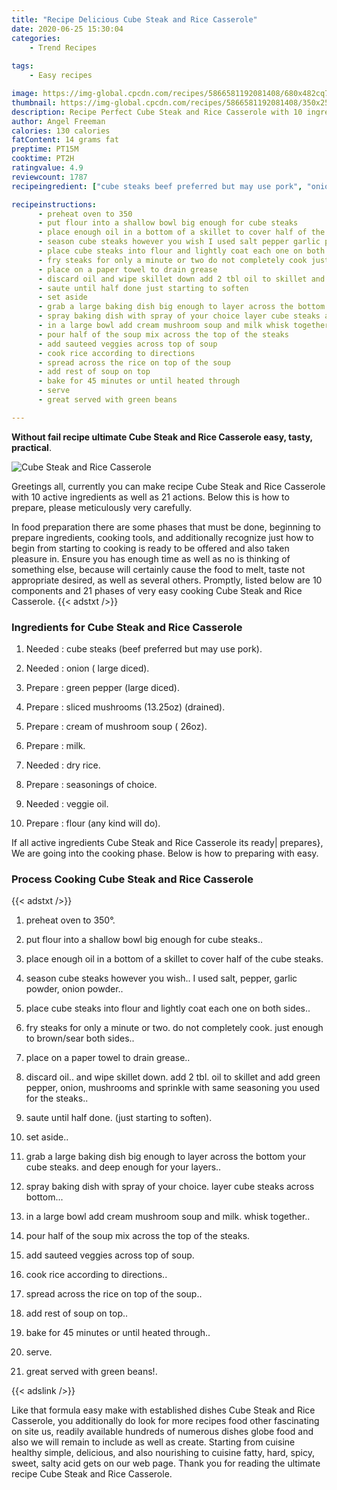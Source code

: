 ```yaml
---
title: "Recipe Delicious Cube Steak and Rice Casserole"
date: 2020-06-25 15:30:04
categories:
    - Trend Recipes
    
tags:
    - Easy recipes

image: https://img-global.cpcdn.com/recipes/5866581192081408/680x482cq70/cube-steak-and-rice-casserole-recipe-main-photo.jpg
thumbnail: https://img-global.cpcdn.com/recipes/5866581192081408/350x250cq70/cube-steak-and-rice-casserole-recipe-main-photo.jpg
description: Recipe Perfect Cube Steak and Rice Casserole with 10 ingredients and 21 stages of easy cooking.
author: Angel Freeman
calories: 130 calories
fatContent: 14 grams fat
preptime: PT15M
cooktime: PT2H
ratingvalue: 4.9
reviewcount: 1787
recipeingredient: ["cube steaks beef preferred but may use pork", "onion  large diced", "green pepper large diced", "sliced mushrooms 1325oz drained", "cream of mushroom soup  26oz", "milk", "dry rice", "seasonings of choice", "veggie oil", "flour any kind will do"]

recipeinstructions: 
      - preheat oven to 350 
      - put flour into a shallow bowl big enough for cube steaks 
      - place enough oil in a bottom of a skillet to cover half of the cube steaks 
      - season cube steaks however you wish I used salt pepper garlic powder onion powder 
      - place cube steaks into flour and lightly coat each one on both sides 
      - fry steaks for only a minute or two do not completely cook just enough to brownsear both sides 
      - place on a paper towel to drain grease 
      - discard oil and wipe skillet down add 2 tbl oil to skillet and add green pepper onion mushrooms and sprinkle with same seasoning you used for the steaks 
      - saute until half done just starting to soften 
      - set aside 
      - grab a large baking dish big enough to layer across the bottom your cube steaks and deep enough for your layers 
      - spray baking dish with spray of your choice layer cube steaks across bottom 
      - in a large bowl add cream mushroom soup and milk whisk together 
      - pour half of the soup mix across the top of the steaks 
      - add sauteed veggies across top of soup 
      - cook rice according to directions 
      - spread across the rice on top of the soup 
      - add rest of soup on top 
      - bake for 45 minutes or until heated through 
      - serve 
      - great served with green beans

---
```




**Without fail recipe ultimate Cube Steak and Rice Casserole easy, tasty, practical**. 


![Cube Steak and Rice Casserole](https://img-global.cpcdn.com/recipes/5866581192081408/680x482cq70/cube-steak-and-rice-casserole-recipe-main-photo.jpg "Cube Steak and Rice Casserole")




Greetings all, currently you can make recipe Cube Steak and Rice Casserole with 10 active ingredients as well as 21 actions. Below this is how to prepare, please meticulously very carefully.

In food preparation there are some phases that must be done, beginning to prepare ingredients, cooking tools, and additionally recognize just how to begin from starting to cooking is ready to be offered and also taken pleasure in. Ensure you has enough time as well as no is thinking of something else, because will certainly cause the food to melt, taste not appropriate desired, as well as several others. Promptly, listed below are 10 components and 21 phases of very easy cooking Cube Steak and Rice Casserole.
{{< adstxt />}}

### Ingredients for Cube Steak and Rice Casserole


1. Needed  : cube steaks (beef preferred but may use pork).

1. Needed  : onion ( large diced).

1. Prepare  : green pepper (large diced).

1. Prepare  : sliced mushrooms (13.25oz) (drained).

1. Prepare  : cream of mushroom soup ( 26oz).

1. Prepare  : milk.

1. Needed  : dry rice.

1. Prepare  : seasonings of choice.

1. Needed  : veggie oil.

1. Prepare  : flour (any kind will do).



If all active ingredients Cube Steak and Rice Casserole its ready| prepares}, We are going into the cooking phase. Below is how to preparing with easy.

### Process Cooking Cube Steak and Rice Casserole

{{< adstxt />}}


1. preheat oven to 350°.



1. put flour into a shallow bowl big enough for cube steaks..



1. place enough oil in a bottom of a skillet to cover half of the cube steaks.



1. season cube steaks however you wish.. I used salt, pepper, garlic powder, onion powder..



1. place cube steaks into flour and lightly coat each one on both sides..



1. fry steaks for only a minute or two. do not completely cook. just enough to brown/sear both sides..



1. place on a paper towel to drain grease..



1. discard oil.. and wipe skillet down. add 2 tbl. oil to skillet and add green pepper, onion, mushrooms and sprinkle with same seasoning you used for the steaks..



1. saute until half done. (just starting to soften).



1. set aside..



1. grab a large baking dish big enough to layer across the bottom your cube steaks. and deep enough for your layers..



1. spray baking dish with spray of your choice. layer cube steaks across bottom...



1. in a large bowl add cream mushroom soup and milk. whisk together..



1. pour half of the soup mix across the top of the steaks.



1. add sauteed veggies across top of soup.



1. cook rice according to directions..



1. spread across the rice on top of the soup..



1. add rest of soup on top..



1. bake for 45 minutes or until heated through..



1. serve.



1. great served with green beans!.





{{< adslink />}}

Like that formula easy make with established dishes Cube Steak and Rice Casserole, you additionally do look for more recipes food other fascinating on site us, readily available hundreds of numerous dishes globe food and also we will remain to include as well as create. Starting from cuisine healthy simple, delicious, and also nourishing to cuisine fatty, hard, spicy, sweet, salty acid gets on our web page. Thank you for reading the ultimate recipe Cube Steak and Rice Casserole.
